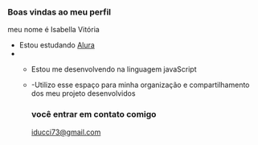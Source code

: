 ### Boas vindas ao meu perfil

meu nome é Isabella Vitória

- Estou estudando [Alura](https:\\www.alura.com.br)
- - Estou me desenvolvendo na linguagem javaScript
  - -Utilizo esse espaço para minha organização e compartilhamento dos meu projeto desenvolvidos
 
    ### você entrar em contato comigo
    
    iducci73@gmail.com
